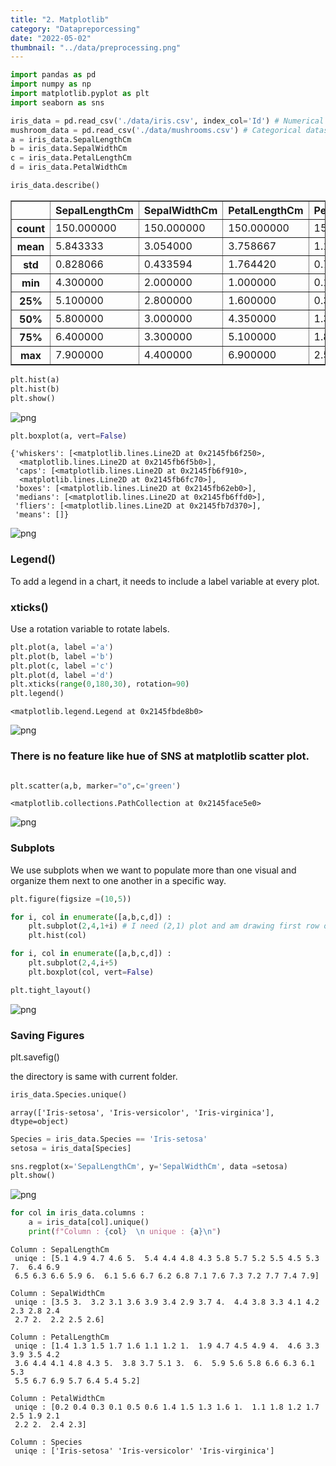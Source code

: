 ```yaml
---
title: "2. Matplotlib"
category: "Datapreporcessing"
date: "2022-05-02"
thumbnail: "../data/preprocessing.png"
---
```


```python
import pandas as pd
import numpy as np
import matplotlib.pyplot as plt
import seaborn as sns
```

```python
iris_data = pd.read_csv('./data/iris.csv', index_col='Id') # Numerical dataset
mushroom_data = pd.read_csv('./data/mushrooms.csv') # Categorical dataset
a = iris_data.SepalLengthCm
b = iris_data.SepalWidthCm
c = iris_data.PetalLengthCm
d = iris_data.PetalWidthCm
```

```python
iris_data.describe()
```

<div>
<style scoped>
    .dataframe tbody tr th:only-of-type {
        vertical-align: middle;
    }

    .dataframe tbody tr th {
        vertical-align: top;
    }

    .dataframe thead th {
        text-align: right;
    }

</style>
<table border="1" class="dataframe">
  <thead>
    <tr style="text-align: right;">
      <th></th>
      <th>SepalLengthCm</th>
      <th>SepalWidthCm</th>
      <th>PetalLengthCm</th>
      <th>PetalWidthCm</th>
    </tr>
  </thead>
  <tbody>
    <tr>
      <th>count</th>
      <td>150.000000</td>
      <td>150.000000</td>
      <td>150.000000</td>
      <td>150.000000</td>
    </tr>
    <tr>
      <th>mean</th>
      <td>5.843333</td>
      <td>3.054000</td>
      <td>3.758667</td>
      <td>1.198667</td>
    </tr>
    <tr>
      <th>std</th>
      <td>0.828066</td>
      <td>0.433594</td>
      <td>1.764420</td>
      <td>0.763161</td>
    </tr>
    <tr>
      <th>min</th>
      <td>4.300000</td>
      <td>2.000000</td>
      <td>1.000000</td>
      <td>0.100000</td>
    </tr>
    <tr>
      <th>25%</th>
      <td>5.100000</td>
      <td>2.800000</td>
      <td>1.600000</td>
      <td>0.300000</td>
    </tr>
    <tr>
      <th>50%</th>
      <td>5.800000</td>
      <td>3.000000</td>
      <td>4.350000</td>
      <td>1.300000</td>
    </tr>
    <tr>
      <th>75%</th>
      <td>6.400000</td>
      <td>3.300000</td>
      <td>5.100000</td>
      <td>1.800000</td>
    </tr>
    <tr>
      <th>max</th>
      <td>7.900000</td>
      <td>4.400000</td>
      <td>6.900000</td>
      <td>2.500000</td>
    </tr>
  </tbody>
</table>
</div>

```python
plt.hist(a)
plt.hist(b)
plt.show()
```

![png](output_3_0.png)

```python
plt.boxplot(a, vert=False)
```

    {'whiskers': [<matplotlib.lines.Line2D at 0x2145fb6f250>,
      <matplotlib.lines.Line2D at 0x2145fb6f5b0>],
     'caps': [<matplotlib.lines.Line2D at 0x2145fb6f910>,
      <matplotlib.lines.Line2D at 0x2145fb6fc70>],
     'boxes': [<matplotlib.lines.Line2D at 0x2145fb62eb0>],
     'medians': [<matplotlib.lines.Line2D at 0x2145fb6ffd0>],
     'fliers': [<matplotlib.lines.Line2D at 0x2145fb7d370>],
     'means': []}

![png](output_4_1.png)

### Legend()

To add a legend in a chart, it needs to include a label variable at every plot.

### xticks()

Use a rotation variable to rotate labels.

```python
plt.plot(a, label ='a')
plt.plot(b, label ='b')
plt.plot(c, label ='c')
plt.plot(d, label ='d')
plt.xticks(range(0,180,30), rotation=90)
plt.legend()
```

    <matplotlib.legend.Legend at 0x2145fbde8b0>

![png](output_6_1.png)

### There is no feature like hue of SNS at matplotlib scatter plot.

```python

plt.scatter(a,b, marker="o",c='green')
```

    <matplotlib.collections.PathCollection at 0x2145face5e0>

![png](output_8_1.png)

### Subplots

We use subplots when we want to populate more than one visual and organize them next to one another in a specific way.

```python
plt.figure(figsize =(10,5))

for i, col in enumerate([a,b,c,d]) :
    plt.subplot(2,4,1+i) # I need (2,1) plot and am drawing first row of the plot.
    plt.hist(col)

for i, col in enumerate([a,b,c,d]) :
    plt.subplot(2,4,i+5)
    plt.boxplot(col, vert=False)

plt.tight_layout()

```

![png](output_10_0.png)

### Saving Figures

plt.savefig()

the directory is same with current folder.

```python
iris_data.Species.unique()
```

    array(['Iris-setosa', 'Iris-versicolor', 'Iris-virginica'], dtype=object)

```python
Species = iris_data.Species == 'Iris-setosa'
setosa = iris_data[Species]
```

```python
sns.regplot(x='SepalLengthCm', y='SepalWidthCm', data =setosa)
plt.show()
```

![png](output_15_0.png)

```python
for col in iris_data.columns :
    a = iris_data[col].unique()
    print(f"Column : {col}  \n unique : {a}\n")
```

    Column : SepalLengthCm
     uniqe : [5.1 4.9 4.7 4.6 5.  5.4 4.4 4.8 4.3 5.8 5.7 5.2 5.5 4.5 5.3 7.  6.4 6.9
     6.5 6.3 6.6 5.9 6.  6.1 5.6 6.7 6.2 6.8 7.1 7.6 7.3 7.2 7.7 7.4 7.9]

    Column : SepalWidthCm
     uniqe : [3.5 3.  3.2 3.1 3.6 3.9 3.4 2.9 3.7 4.  4.4 3.8 3.3 4.1 4.2 2.3 2.8 2.4
     2.7 2.  2.2 2.5 2.6]

    Column : PetalLengthCm
     uniqe : [1.4 1.3 1.5 1.7 1.6 1.1 1.2 1.  1.9 4.7 4.5 4.9 4.  4.6 3.3 3.9 3.5 4.2
     3.6 4.4 4.1 4.8 4.3 5.  3.8 3.7 5.1 3.  6.  5.9 5.6 5.8 6.6 6.3 6.1 5.3
     5.5 6.7 6.9 5.7 6.4 5.4 5.2]

    Column : PetalWidthCm
     uniqe : [0.2 0.4 0.3 0.1 0.5 0.6 1.4 1.5 1.3 1.6 1.  1.1 1.8 1.2 1.7 2.5 1.9 2.1
     2.2 2.  2.4 2.3]

    Column : Species
     uniqe : ['Iris-setosa' 'Iris-versicolor' 'Iris-virginica']

```python

```
